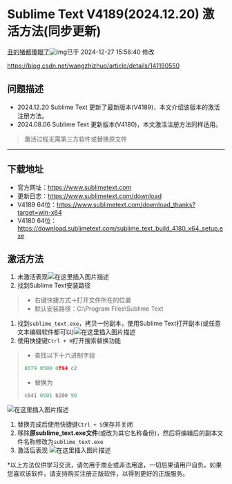 # Sublime Text V4189(2024.12.20) 激活方法(同步更新)

[丑的猪都傻眼了](https://blog.csdn.net/wangzhizhuo)![img](https://csdnimg.cn/release/blogv2/dist/pc/img/newUpTime2.png)已于 2024-12-27 15:58:40 修改

https://blog.csdn.net/wangzhizhuo/article/details/141190550

## 问题描述

- 2024.12.20 Sublime Text 更新了最新版本(V4189)，本文介绍该版本的激活注册方法。
- 2024.08.06 Sublime Text 更新版本(V4180)，本文激活注册方法同样适用。

> 激活过程无需第三方软件或替换原文件

------

## 下载地址

- 官方网址：https://www.sublimetext.com
- 更新日志：https://www.sublimetext.com/download
- V4189 64位：https://www.sublimetext.com/download_thanks?target=win-x64
- V4180 64位：https://download.sublimetext.com/sublime_text_build_4180_x64_setup.exe

## 激活方法

1. 未激活表现![在这里插入图片描述](https://i-blog.csdnimg.cn/direct/3299130dca48493b947673092b0f9e1c.png)
2. 找到Sublime Text安装路径

> - 右键快捷方式→打开文件所在的位置
> - 默认安装路径：C:\Program Files\Sublime Text

1. 找到`sublime_text.exe`，拷贝一份副本，使用Sublime Text打开副本(或任意文本编辑软件都可以)![在这里插入图片描述](https://i-blog.csdnimg.cn/direct/d63c67b6ec754db9a4d0ea5cbd00db6a.png)
2. 使用快捷键`Ctrl + H`打开搜索替换功能

> - 查找以下十六进制字段
>
> ```c
> 8079 0500 0f94 c2
> ```
>
> - 替换为
>
> ```c
> c641 0501 b200 90
> ```

![在这里插入图片描述](https://i-blog.csdnimg.cn/direct/ecaee568bc0746c79d6fe9bc126355ea.png)

1. 替换完成后使用快捷键`Ctrl + S`保存并关闭
2. 移除**原sublime_text.exe文件**(或改为其它名称备份)，然后将编辑后的副本文件名称修改为`sublime_text.exe`
3. 激活后表现
    ![在这里插入图片描述](https://i-blog.csdnimg.cn/direct/2cc104bea081486792d3955646955193.png)

*以上方法仅供学习交流，请勿用于商业或非法用途，一切后果请用户自负。如果您喜欢该软件，请支持购买注册正版软件，以得到更好的正版服务。
